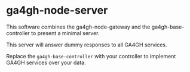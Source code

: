 # ga4gh-node-server

This software combines the ga4gh-node-gateway and the ga4gh-base-controller
to present a minimal server.

This server will answer dummy responses to all GA4GH services.

Replace the `ga4gh-base-controller` with your controller to implement GA4GH
services over your data.
